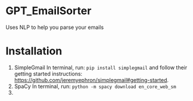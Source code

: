 # GPT_EmailSorter
Uses NLP to help you parse your emails 

# Installation
1. SimpleGmail
    In terminal, run: `pip install simplegmail` and follow their getting started instructions: https://github.com/jeremyephron/simplegmail#getting-started.
2. SpaCy
    In terminal, run: `python -m spacy download en_core_web_sm`
3. 
